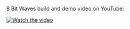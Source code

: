 8 Bit Waves build and demo video on YouTube:

[![Watch the video](https://img.youtube.com/vi/tpnONvIn0cw/0.jpg)](https://youtu.be/tpnONvIn0cw)
